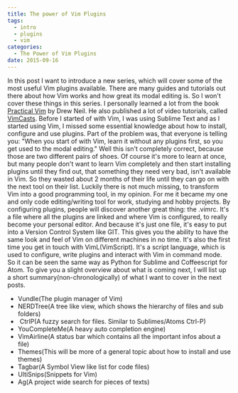 ```yaml
---
title: The power of Vim Plugins
tags:
  - intro
  - plugins
  - vim
categories:
  - The Power of Vim Plugins
date: 2015-09-16
---
```


In this post I want to introduce a new series, which will cover some of the
most useful Vim plugins available. There are many guides and tutorials out
there about how Vim works and how great its modal editing is. So I won't cover
these things in this series. I personally learned a lot from the book
[Practical Vim](http://vimcasts.org/publications/) by Drew Neil. He also
published a lot of video tutorials, called [VimCasts](http://vimcasts.org/).
Before I started of with Vim, I was using Sublime Text and as I started using
Vim, I missed some essential knowledge about how to install, configure and use
plugins. Part of the problem was, that everyone is telling you: "When you start
of with Vim, learn it without any plugins first, so you get used to the modal
editing." Well this isn't completely correct, because those are two different
pairs of shoes. Of course it's more to learn at once, but many people don't
want to learn Vim completely and then start installing plugins until they find
out, that something they need very bad, isn't available in Vim. So they wasted
about 2 months of their life until they can go on with the next tool on their
list. Luckily there is not much missing, to transform Vim into a good
programming tool, in my opinion. For me it became my one and only code
editing/writing tool for work, studying and hobby projects. By configuring
plugins, people will discover another great thing: the .vimrc. It's a file
where all the plugins are linked and where Vim is configured, to really become
your personal editor. And because it's just one file, it's easy to put into a
Version Control System like GIT. This gives you the ability to have the same
look and feel of Vim on different machines in no time. It's also the first time
you get in touch with VimL(VimScript). It's a script language, which is used to
configure, write plugins and interact with Vim in command mode. So it can be
seen the same way as Python for Sublime and Coffeescript for Atom. To give you
a slight overview about what is coming next, I will list up a short
summary(non-chronologically) of what I want to cover in the next posts.

*   Vundle(The plugin manager of Vim)
*   NERDTree(A tree like view, which shows the hierarchy of files and sub folders)
*    CtrlP(A fuzzy search for files. Similar to Sublimes/Atoms Ctrl-P)
*   YouCompleteMe(A heavy auto completion engine)
*   VimAirline(A status bar which contains all the important infos about a file)
*   Themes(This will be more of a general topic about how to install and use themes)
*   Tagbar(A Symbol View like list for code files)
*   UltiSnips(Snippets for Vim)
*   Ag(A project wide search for pieces of texts)
